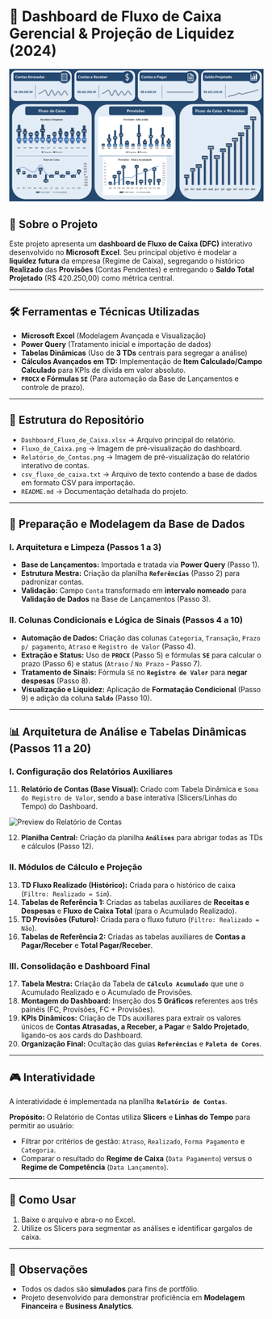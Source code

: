 # 💸 Dashboard de Fluxo de Caixa Gerencial & Projeção de Liquidez (2024)

![Preview do Dashboard](./Fluxo_de_Caixa.png)

## 📌 Sobre o Projeto
Este projeto apresenta um **dashboard de Fluxo de Caixa (DFC)** interativo desenvolvido no **Microsoft Excel**. Seu principal objetivo é modelar a **liquidez futura** da empresa (Regime de Caixa), segregando o histórico **Realizado** das **Provisões** (Contas Pendentes) e entregando o **Saldo Total Projetado** (R$ 420.250,00) como métrica central.

---

## 🛠️ Ferramentas e Técnicas Utilizadas
- **Microsoft Excel** (Modelagem Avançada e Visualização)
- **Power Query** (Tratamento inicial e importação de dados)
- **Tabelas Dinâmicas** (Uso de **3 TDs** centrais para segregar a análise)
- **Cálculos Avançados em TD:** Implementação de **Item Calculado/Campo Calculado** para KPIs de dívida em valor absoluto.
- **`PROCX` e Fórmulas `SE`** (Para automação da Base de Lançamentos e controle de prazo).

---

## 📂 Estrutura do Repositório
- `Dashboard_Fluxo_de_Caixa.xlsx` → Arquivo principal do relatório.
- `Fluxo_de_Caixa.png` → Imagem de pré-visualização do dashboard.
- `Relatório_de_Contas.png` → Imagem de pré-visualização do relatório interativo de contas.
- `csv_fluxo_de_caixa.txt` → Arquivo de texto contendo a base de dados em formato CSV para importação.
- `README.md` → Documentação detalhada do projeto.

---

## 📑 Preparação e Modelagem da Base de Dados

### I. Arquitetura e Limpeza (Passos 1 a 3)
- **Base de Lançamentos:** Importada e tratada via **Power Query** (Passo 1).
- **Estrutura Mestra:** Criação da planilha **`Referências`** (Passo 2) para padronizar contas.
- **Validação:** Campo `Conta` transformado em **intervalo nomeado** para **Validação de Dados** na Base de Lançamentos (Passo 3).

### II. Colunas Condicionais e Lógica de Sinais (Passos 4 a 10)
- **Automação de Dados:** Criação das colunas `Categoria`, `Transação`, `Prazo p/ pagamento`, `Atraso` e `Registro de Valor` (Passo 4).
- **Extração e Status:** Uso de **`PROCX`** (Passo 5) e fórmulas **`SE`** para calcular o prazo (Passo 6) e status (`Atraso` / `No Prazo` - Passo 7).
- **Tratamento de Sinais:** Fórmula `SE` no **`Registro de Valor`** para **negar despesas** (Passo 8).
- **Visualização e Liquidez:** Aplicação de **Formatação Condicional** (Passo 9) e adição da coluna **`Saldo`** (Passo 10).

---

## 📊 Arquitetura de Análise e Tabelas Dinâmicas (Passos 11 a 20)

### I. Configuração dos Relatórios Auxiliares
11. **Relatório de Contas (Base Visual):** Criado com Tabela Dinâmica e `Soma do Registro de Valor`, sendo a base interativa (Slicers/Linhas do Tempo) do Dashboard.

![Preview do Relatório de Contas](./Relatório_de_Contas.png)

12. **Planilha Central:** Criação da planilha **`Análises`** para abrigar todas as TDs e cálculos (Passo 12).

### II. Módulos de Cálculo e Projeção
13. **TD Fluxo Realizado (Histórico):** Criada para o histórico de caixa (`Filtro: Realizado = Sim`).
14. **Tabelas de Referência 1:** Criadas as tabelas auxiliares de **Receitas e Despesas** e **Fluxo de Caixa Total** (para o Acumulado Realizado).
15. **TD Provisões (Futuro):** Criada para o fluxo futuro (`Filtro: Realizado = Não`).
16. **Tabelas de Referência 2:** Criadas as tabelas auxiliares de **Contas a Pagar/Receber** e **Total Pagar/Receber**.

### III. Consolidação e Dashboard Final
17. **Tabela Mestra:** Criação da Tabela de **`Cálculo Acumulado`** que une o Acumulado Realizado e o Acumulado de Provisões.
18. **Montagem do Dashboard:** Inserção dos **5 Gráficos** referentes aos três painéis (FC, Provisões, FC + Provisões).
19. **KPIs Dinâmicos:** Criação de TDs auxiliares para extrair os valores únicos de **Contas Atrasadas, a Receber, a Pagar** e **Saldo Projetado**, ligando-os aos cards do Dashboard.
20. **Organização Final:** Ocultação das guias **`Referências`** e **`Paleta de Cores`**.

---

## 🎮 Interatividade
A interatividade é implementada na planilha **`Relatório de Contas`**.

**Propósito:** O Relatório de Contas utiliza **Slicers** e **Linhas do Tempo** para permitir ao usuário:
- Filtrar por critérios de gestão: `Atraso`, `Realizado`, `Forma Pagamento` e `Categoria`.
- Comparar o resultado do **Regime de Caixa** (`Data Pagamento`) versus o **Regime de Competência** (`Data Lançamento`).

---

## 🚀 Como Usar
1. Baixe o arquivo e abra-o no Excel.
2. Utilize os Slicers para segmentar as análises e identificar gargalos de caixa.

---

## 📌 Observações
- Todos os dados são **simulados** para fins de portfólio.
- Projeto desenvolvido para demonstrar proficiência em **Modelagem Financeira** e **Business Analytics**.
